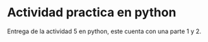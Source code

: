 # Actividad practica en python

Entrega de la actividad 5 en python, este cuenta con una parte 1 y 2.

```{tableofcontents}
```
